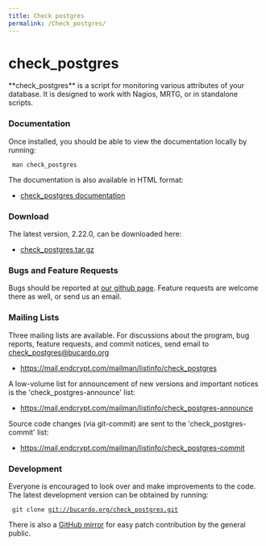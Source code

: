 ```yaml
---
title: Check postgres
permalink: /Check_postgres/
---
```


<h1>
check_postgres

</h1>
**check_postgres** is a script for monitoring various attributes of your database. It is designed to work with Nagios, MRTG, or in standalone scripts.

### Documentation

Once installed, you should be able to view the documentation locally by running:

` man check_postgres`

The documentation is also available in HTML format:

-   [check_postgres documentation](http://bucardo.org/check_postgres/check_postgres.pl.html)

### Download

The latest version, 2.22.0, can be downloaded here:

-   [check_postgres.tar.gz](http://bucardo.org/downloads/check_postgres-2.22.0.tar.gz)

### Bugs and Feature Requests

Bugs should be reported at [our github page](https://github.com/bucardo/check_postgres/issues). Feature requests are welcome there as well, or send us an email.

### Mailing Lists

Three mailing lists are available. For discussions about the program, bug reports, feature requests, and commit notices, send email to check_postgres@bucardo.org

-   <https://mail.endcrypt.com/mailman/listinfo/check_postgres>

A low-volume list for announcement of new versions and important notices is the 'check_postgres-announce' list:

-   <https://mail.endcrypt.com/mailman/listinfo/check_postgres-announce>

Source code changes (via git-commit) are sent to the 'check_postgres-commit' list:

-   <https://mail.endcrypt.com/mailman/listinfo/check_postgres-commit>

### Development

Everyone is encouraged to look over and make improvements to the code. The latest development version can be obtained by running:

` git clone `[`git://bucardo.org/check_postgres.git`](git://bucardo.org/check_postgres.git)

There is also a [GitHub mirror](http://github.com/bucardo/check_postgres/) for easy patch contribution by the general public.
